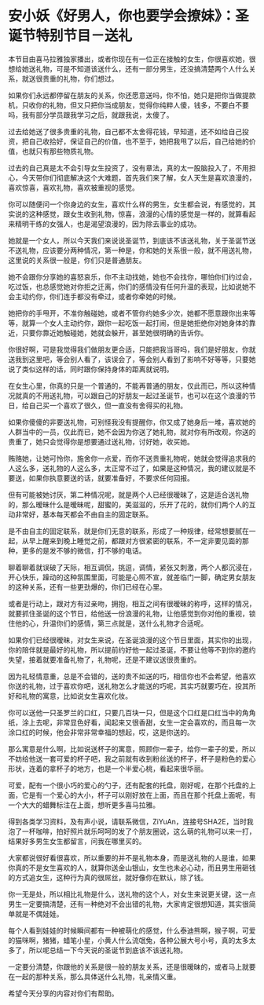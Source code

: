 # 安小妖《好男人，你也要学会撩妹》：圣诞节特别节目－送礼

本节目由喜马拉雅独家播出，或者你现在有一位正在接触的女生，你很喜欢她，很想给她送礼物，可是不知道该送什么，还有一部分男生，还没搞清楚两个人什么关系，就送很贵重的礼物，你们想过。

如果你们永远都停留在朋友的关系，你还愿意送吗，你不怕，她只是把你当做提款机，只收你的礼物，但又只把你当成朋友，觉得你纯粹人傻，钱多，不要白不要吗，我有部分学员跟我学习之后，就跟我说，太傻了。

过去给她送了很多贵重的礼物，自己都不太舍得花钱，早知道，还不如给自己投资，把自己收拾好，保证自己的价值，也不至于，她把我甩了以后，自己给她的价值，也就只有那些物质礼物。

过去的自己真是太不会引导女生投资了，没有章法，真的太一股脑投入了，不用担心，今天带你们彻底解决这个大难题，首先我们来了解，女人天生是喜欢浪漫的，喜欢惊喜，喜欢礼物，喜欢被重视的感觉。

你可以随便问一个你身边的女生，喜欢什么样的男生，女生都会说，有感觉的，其实说的这种感觉，跟女生收到礼物，惊喜，浪漫的心情的感觉是一样的，就算看起来精明干练的女强人，也是渴望浪漫的，因为除去事业的成功。

她就是一个女人，所以今天我们来说说圣诞节，到底该不该送礼物，关于圣诞节送不送礼物，应该要分两种情况，第一种是，你和她的关系很一般，就不用送礼物，这里说的关系很一般是，你们只是普通朋友。

她不会跟你分享她的喜怒哀乐，你不主动找她，她也不会找你，哪怕你们约过会，吃过饭，也总感觉她对你拒之迁离，你们的感情没有任何升温的表现，比如说她不会主动约你，你们连手都没有牵过，或者你牵她的时候。

她把你的手甩开，不准你触碰她，或者不管你约她多少次，她都不愿意跟你出来等等，就算一个女人主动约你，跟你一起吃饭一起打闹，但是她拒绝你对她身体的靠近，只要你靠近她触碰她，她就会躲开，甚至她很明确的告诉你。

你很好啊，可是我觉得我们做朋友更合适，只能把我当哥吗，我们是好朋友，你就送我到这里吧，等会别人看了，该误会了，等会别人看到了影响不好等等，只要她说了类似这样的话，同时跟你保持身体的距离就说明。

在女生心里，你真的只是一个普通的，不能再普通的朋友，仅此而已，所以这种情况就真的不用送礼物，可以跟自己的好朋友一起过圣诞节，也可以在这个浪漫的节日，给自己买一个喜欢了很久，但一直没有舍得买的礼物。

如果你傻傻的非要送礼物，可别怪我没有提醒你，你又成了她身后一堆，喜欢她的人群当中的一员，仅此而已，她不会因为你送了她礼物，就对你有所改观，你送的贵重了，她只会觉得你是想要通过送礼物，讨好她，收买她。

贿赂她，让她可怜你，施舍你一点爱，而你不送贵重礼物呢，她就会觉得追求我的人这么多，送礼物的人这么多，太正常不过了，如果是这种情况，我的建议就是不要送，如果你执意要送的话，就要准备好，不要求任何回报。

但有可能被她讨厌，第二种情况呢，就是两个人已经很暧昧了，这是适合送礼物的，那么暧昧什么是暧昧呢，甜蜜的，美滋滋的，乐开了花的，就你们两个人的互动非常好，基本每天都会不由自主的固定联系。

是不由自主的固定联系，就是你们无意的联系，形成了一种规律，经常想要腻在一起，从早上醒来到晚上睡觉之前，都跟对方很紧密的联系，不一定非要见面的那种，更多的是发不够的微信，打不够的电话。

聊着聊着就误破了天际，相互调侃，挑逗，调情，紧张又刺激，两个人都沉浸在，开心快乐，躁动的这种氛围里面，可能是心照不宣，就差临门一脚，确定男女朋友的这种关系，还有一些更劲爆的，你们已经在心里。

或者是行动上，跟对方有过亲吻，拥抱，相互之间有很暧昧的称呼，这样的情况，就要抓住圣诞的这个节日，给他送一份浪漫的礼物，让他感觉到你对他的重视，锁住他的心，升温你们的感情，第三点就是，送什么礼物才合适呢。

如果你们已经很暧昧，对女生来说，在圣诞浪漫的这个节日里面，其实你的出现，你的陪伴就是最好的礼物，所以提前约好他一起过圣诞，不要让他等不到你的邀约失望，接着就要准备礼物了，礼物呢，还是不建议送很贵重的。

因为礼轻情意重，总是不会错的，送的贵不如送的巧，相信你也不会希望，他喜欢你送的礼物，过于喜欢你吧，送礼物怎么才能送的巧呢，其实巧就要巧在，投其所好和礼物的寓意，比如说女生喜欢化妆。

你可以送他一只圣罗兰的口红，只要几百块一只，但是这个口红是口红当中的角角纸，涂上去呢，非常显色好看，闻起来又很香甜，女生一定会喜欢的，而且每一次涂口红的时候，他会非常非常幸福的想起，哎，这是你送的。

那么寓意是什么啊，比如说送杯子的寓意，照顾你一辈子，给你一辈子的爱，所以不妨给他送一套可爱的杯子吧，我之前就有收到粉丝送的杯子，杯子是粉色的爱心形状，连着的拿杯子的地方，也是一个半爱心桃，看起来很华丽。

可爱，配有一个很小巧的爱心的勺子，还有配套的托盘，刚好呢，在那个托盘的上面，它是有一个爱心的大小，杯子可以刚好放在上面，而且在那个托盘上面呢，有一个大大的蜡舞标注在上面，想听更多喜马拉雅。

得到各类学习资料，及有声小说，请联系微信，ZiYuAn，连接号SHA2E，当时我泡了一杯咖啡，拍好照片就乐呵呵的发了个朋友圈说，这么萌的礼物可以来一打，结果好多男生女生都留言，问我在哪里买的。

大家都说很好看很喜欢，所以重要的并不是礼物本身，而是送礼物的人是谁，如果你真的不是女生喜欢的人，就算你送金山银山，女生也未必心动，而且男生用砸钱的方式追女生，这种行为真的很屌丝，就好像你在默认，除了钱。

你一无是处，所以相比礼物是什么，送礼物的这个人，对女生来说更关键，这一点男生一定要搞清楚，还有一种绝对不会出错的礼物，大家肯定很想知道，其实很简单就是不偶娃娃。

每个人看到娃娃的时候瞬间都有一种被萌化的感觉，什么泰迪熊啊，猴子啊，可爱的猫咪啊，猪猪，蜡笔小星，小黄人什么流氓兔，各种公展大号小号，真的太多太多了，所以呢总结一下今天说的圣诞节到底该不该送礼物。

一定要分清楚，你跟他的关系是很一般的朋友关系，还是很暧昧的，或者马上就要在一起的那种关系，那么具体送什么礼物，礼亲情义重。

希望今天分享的内容对你们有帮助。